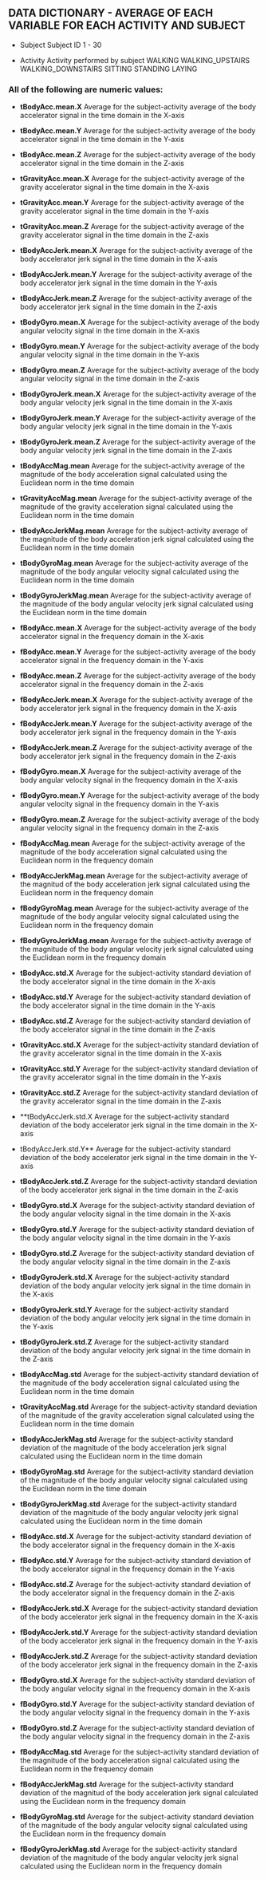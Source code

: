 ## DATA DICTIONARY - AVERAGE OF EACH VARIABLE FOR EACH ACTIVITY AND SUBJECT

* Subject	Subject ID
			1 - 30
			
* Activity	Activity performed by subject 
			WALKING
			WALKING_UPSTAIRS
			WALKING_DOWNSTAIRS
			SITTING
			STANDING
			LAYING
			
### All of the following are numeric values:
			
* **tBodyAcc.mean.X**	Average for the subject-activity average of the body accelerator signal in the time domain in the X-axis

* **tBodyAcc.mean.Y**	Average for the subject-activity average of the body accelerator signal in the time domain in the Y-axis

* **tBodyAcc.mean.Z**	Average for the subject-activity average of the body accelerator signal in the time domain in the Z-axis

* **tGravityAcc.mean.X**	Average for the subject-activity average of the gravity accelerator signal in the time domain in the X-axis

* **tGravityAcc.mean.Y**	Average for the subject-activity average of the gravity accelerator signal in the time domain in the Y-axis

* **tGravityAcc.mean.Z**	Average for the subject-activity average of the gravity accelerator signal in the time domain in the Z-axis

* **tBodyAccJerk.mean.X**	Average for the subject-activity average of the body accelerator jerk signal in the time domain in the X-axis

* **tBodyAccJerk.mean.Y**	Average for the subject-activity average of the body accelerator jerk signal in the time domain in the Y-axis

* **tBodyAccJerk.mean.Z**	Average for the subject-activity average of the body accelerator jerk signal in the time domain in the Z-axis

* **tBodyGyro.mean.X**		Average for the subject-activity average of the body angular velocity signal in the time domain in the X-axis

* **tBodyGyro.mean.Y**		Average for the subject-activity average of the body angular velocity signal in the time domain in the Y-axis

* **tBodyGyro.mean.Z**		Average for the subject-activity average of the body angular velocity signal in the time domain in the Z-axis

* **tBodyGyroJerk.mean.X**	Average for the subject-activity average of the body angular velocity jerk signal in the time domain in the X-axis

* **tBodyGyroJerk.mean.Y**	Average for the subject-activity average of the body angular velocity jerk signal in the time domain in the Y-axis

* **tBodyGyroJerk.mean.Z**	Average for the subject-activity average of the body angular velocity jerk signal in the time domain in the Z-axis

* **tBodyAccMag.mean**		Average for the subject-activity average of the magnitude of the body acceleration signal calculated using the Euclidean norm in the time domain 

* **tGravityAccMag.mean**	Average for the subject-activity average of the magnitude of the gravity acceleration signal calculated using the Euclidean norm in the time domain

* **tBodyAccJerkMag.mean**	Average for the subject-activity average of the magnitude of the body acceleration jerk signal calculated using the Euclidean norm in the time domain

* **tBodyGyroMag.mean**		Average for the subject-activity average of the magnitude of the body angular velocity signal calculated using the Euclidean norm in the time domain

* **tBodyGyroJerkMag.mean**	Average for the subject-activity average of the magnitude of the body angular velocity jerk signal calculated using the Euclidean norm in the time domain

* **fBodyAcc.mean.X**	Average for the subject-activity average of the body accelerator signal in the frequency domain in the X-axis

* **fBodyAcc.mean.Y**		Average for the subject-activity average of the body accelerator signal in the frequency domain in the Y-axis

* **fBodyAcc.mean.Z**		Average for the subject-activity average of the body accelerator signal in the frequency domain in the Z-axis

* **fBodyAccJerk.mean.X**	Average for the subject-activity average of the body accelerator jerk signal in the frequency domain in the X-axis

* **fBodyAccJerk.mean.Y**	Average for the subject-activity average of the body accelerator jerk signal in the frequency domain in the Y-axis

* **fBodyAccJerk.mean.Z**	Average for the subject-activity average of the body accelerator jerk signal in the frequency domain in the Z-axis

* **fBodyGyro.mean.X**	Average for the subject-activity average of the body angular velocity signal in the frequency domain in the X-axis

* **fBodyGyro.mean.Y**		Average for the subject-activity average of the body angular velocity signal in the frequency domain in the Y-axis

* **fBodyGyro.mean.Z**		Average for the subject-activity average of the body angular velocity signal in the frequency domain in the Z-axis

* **fBodyAccMag.mean**		Average for the subject-activity average of the magnitude of the body acceleration signal calculated using the Euclidean norm in the frequency domain 

* **fBodyAccJerkMag.mean**	Average for the subject-activity average of the magnitud of the body acceleration jerk signal calculated using the Euclidean norm in the frequency domain 

* **fBodyGyroMag.mean**		Average for the subject-activity average of the magnitude of the body angular velocity signal calculated using the Euclidean norm in the frequency domain

* **fBodyGyroJerkMag.mean**	Average for the subject-activity average of the magnitude of the body angular velocity jerk signal calculated using the Euclidean norm in the frequency domain

* **tBodyAcc.std.X**		Average for the subject-activity standard deviation of the body accelerator signal in the time domain in the X-axis

* **tBodyAcc.std.Y**		Average for the subject-activity standard deviation of the body accelerator signal in the time domain in the Y-axis

* **tBodyAcc.std.Z**		Average for the subject-activity standard deviation of the body accelerator signal in the time domain in the Z-axis

* **tGravityAcc.std.X**		Average for the subject-activity standard deviation of the gravity accelerator signal in the time domain in the X-axis

* **tGravityAcc.std.Y**		Average for the subject-activity standard deviation of the gravity accelerator signal in the time domain in the Y-axis

* **tGravityAcc.std.Z**		Average for the subject-activity standard deviation of the gravity accelerator signal in the time domain in the Z-axis

* **tBodyAccJerk.std.X	Average for the subject-activity standard deviation of the body accelerator jerk signal in the time domain in the X-axis

* tBodyAccJerk.std.Y**	Average for the subject-activity standard deviation of the body accelerator jerk signal in the time domain in the Y-axis

* **tBodyAccJerk.std.Z**	Average for the subject-activity standard deviation of the body accelerator jerk signal in the time domain in the Z-axis

* **tBodyGyro.std.X**		Average for the subject-activity standard deviation of the body angular velocity signal in the time domain in the X-axis

* **tBodyGyro.std.Y**		Average for the subject-activity standard deviation of the body angular velocity signal in the time domain in the Y-axis

* **tBodyGyro.std.Z**		Average for the subject-activity standard deviation of the body angular velocity signal in the time domain in the Z-axis

* **tBodyGyroJerk.std.X**	Average for the subject-activity standard deviation of the body angular velocity jerk signal in the time domain in the X-axis

* **tBodyGyroJerk.std.Y**	Average for the subject-activity standard deviation of the body angular velocity jerk signal in the time domain in the Y-axis

* **tBodyGyroJerk.std.Z**	Average for the subject-activity standard deviation of the body angular velocity jerk signal in the time domain in the Z-axis

* **tBodyAccMag.std**		Average for the subject-activity standard deviation of the magnitude of the body acceleration signal calculated using the Euclidean norm in the time domain 

* **tGravityAccMag.std**	Average for the subject-activity standard deviation of the magnitude of the gravity acceleration signal calculated using the Euclidean norm in the time domain

* **tBodyAccJerkMag.std**	Average for the subject-activity standard deviation of the magnitude of the body acceleration jerk signal calculated using the Euclidean norm in the time domain

* **tBodyGyroMag.std**		Average for the subject-activity standard deviation of the magnitude of the body angular velocity signal calculated using the Euclidean norm in the time domain

* **tBodyGyroJerkMag.std**	Average for the subject-activity standard deviation of the magnitude of the body angular velocity jerk signal calculated using the Euclidean norm in the time domain

* **fBodyAcc.std.X**	Average for the subject-activity standard deviation of the body accelerator signal in the frequency domain in the X-axis

* **fBodyAcc.std.Y**		Average for the subject-activity standard deviation of the body accelerator signal in the frequency domain in the Y-axis

* **fBodyAcc.std.Z**		Average for the subject-activity standard deviation of the body accelerator signal in the frequency domain in the Z-axis

* **fBodyAccJerk.std.X**	Average for the subject-activity standard deviation of the body accelerator jerk signal in the frequency domain in the X-axis

* **fBodyAccJerk.std.Y**	Average for the subject-activity standard deviation of the body accelerator jerk signal in the frequency domain in the Y-axis

* **fBodyAccJerk.std.Z**	Average for the subject-activity standard deviation of the body accelerator jerk signal in the frequency domain in the Z-axis

* **fBodyGyro.std.X**		Average for the subject-activity standard deviation of the body angular velocity signal in the frequency domain in the X-axis

* **fBodyGyro.std.Y**		Average for the subject-activity standard deviation of the body angular velocity signal in the frequency domain in the Y-axis

* **fBodyGyro.std.Z**		Average for the subject-activity standard deviation of the body angular velocity signal in the frequency domain in the Z-axis

* **fBodyAccMag.std**		Average for the subject-activity standard deviation of the magnitude of the body acceleration signal calculated using the Euclidean norm in the frequency domain

* **fBodyAccJerkMag.std**	Average for the subject-activity standard deviation of the magnitud of the body acceleration jerk signal calculated using the Euclidean norm in the frequency domain 

* **fBodyGyroMag.std**		Average for the subject-activity standard deviation of the magnitude of the body angular velocity signal calculated using the Euclidean norm in the frequency domain

* **fBodyGyroJerkMag.std**	Average for the subject-activity standard deviation of the magnitude of the body angular velocity jerk signal calculated using the Euclidean norm in the frequency domain